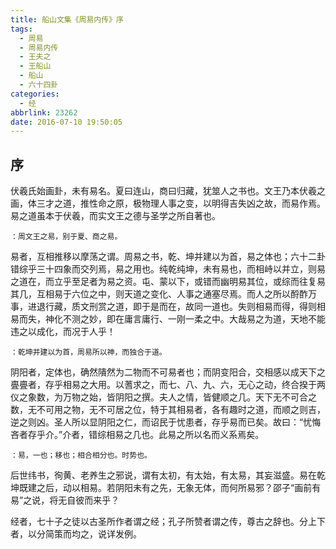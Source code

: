 ```yaml
---
title: 船山文集《周易内传》序
tags:
  - 周易
  - 周易内传
  - 王夫之
  - 王船山
  - 船山
  - 六十四卦
categories:
  - 经
abbrlink: 23262
date: 2016-07-10 19:50:05
---
```


## 序

伏羲氏始画卦，未有易名。夏曰连山，商曰归藏，犹筮人之书也。文王乃本伏羲之画，体三才之道，推性命之原，极物理人事之变，以明得吉失凶之故，而易作焉。易之道虽本于伏羲，而实文王之德与圣学之所自著也。

`：周文王之易，别于夏、商之易。
`

易者，互相推移以摩荡之谓。周易之书，乾、坤并建以为首，易之体也；六十二卦错综乎三十四象而交列焉，易之用也。纯乾纯坤，未有易也，而相峙以并立，则易之道在，而立乎至足者为易之资。屯、蒙以下，或错而幽明易其位，或综而往复易其几，互相易于六位之中，则天道之变化、人事之通塞尽焉。而人之所以酹酢万事，进退行藏，质文刑赏之道，即于是而在，故同一道也。失则相易而得，得则相易而失，神化不测之妙，即在庸言庸行、一刚一柔之中。大哉易之为道，天地不能违之以成化，而况于人乎！

`：乾坤并建以为首，周易所以神，而独合于道。
`

阴阳者，定体也，确然隤然为二物而不可易者也；而阴变阳合，交相感以成天下之亹亹者，存乎相易之大用。以蓍求之，而七、八、九、六，无心之动，终合揆于两仪之象数，为万物之始，皆阴阳之撰。夫人之情，皆健顺之几。天下无不可合之数，无不可用之物，无不可居之位，特于其相易者，各有趣时之道，而顺之则吉，逆之则凶。圣人所以显阴阳之仁，而诏民于忧患者，存乎易而已矣。故曰：“忧悔吝者存乎介。”介者，错综相易之几也。此易之所以名而义系焉矣。

`：易，一也；移也；相合相分也。时势也。
`

后世纬书，徇黄、老养生之邪说，谓有太初，有太始，有太易，其妄滋盛。易在乾坤既建之后，动以相易。若阴阳未有之先，无象无体，而何所易邪？邵子“画前有易”之说，将无自彼而来乎？

经者，七十子之徒以古圣所作者谓之经；孔子所赞者谓之传，尊古之辞也。分上下者，以分简策而均之，说详发例。